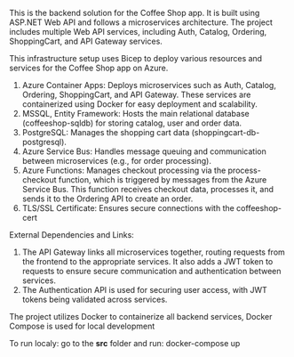 This is the backend solution for the Coffee Shop app. It is built using ASP.NET Web API and follows a microservices architecture. The project includes multiple Web API services, including Auth, Catalog, Ordering, ShoppingCart, and API Gateway services.

This infrastructure setup uses Bicep to deploy various resources and services for the Coffee Shop app on Azure. 

1. Azure Container Apps: Deploys microservices such as Auth, Catalog, Ordering, ShoppingCart, and API Gateway. These services are containerized using Docker for easy deployment and scalability.
2. MSSQL, Entity Framework: Hosts the main relational database (coffeeshop-sqldb) for storing catalog, user and order data.
3. PostgreSQL: Manages the shopping cart data (shoppingcart-db-postgresql).
4. Azure Service Bus: Handles message queuing and communication between microservices (e.g., for order processing).
5. Azure Functions: Manages checkout processing via the process-checkout function, which is triggered by messages from the Azure Service Bus. This function receives checkout data, processes it, and sends it to the Ordering API to create an order.
6. TLS/SSL Certificate: Ensures secure connections with the coffeeshop-cert

External Dependencies and Links:

1. The API Gateway links all microservices together, routing requests from the frontend to the appropriate services. It also adds a JWT token to requests to ensure secure communication and authentication between services.
2. The Authentication API is used for securing user access, with JWT tokens being validated across services.

The project utilizes Docker to containerize all backend services, Docker Compose is used for local development

To run localy:
go to the **src** folder and run:
docker-compose up

